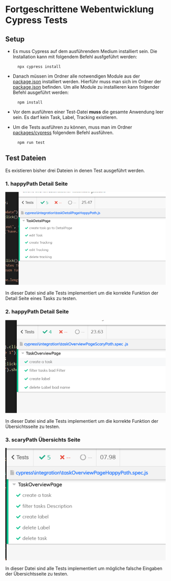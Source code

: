 # **Fortgeschrittene Webentwicklung Cypress Tests**

## Setup

- Es muss Cypress auf dem ausführendem Medium installiert sein. Die Installation kann mit folgendem Befehl ausfgeführt werden:

		npx cypress install
- Danach müssen im Ordner alle notwendigen Module aus der  [package,json](packages/cypress/package.json)  installiert werden. Hierführ muss man sich im Ordner der  [package,json](packages/cypress/package.json) befinden. Um alle Module zu installieren kann folgender Befehl ausgeführt werden:

		npm install
		
- Vor dem ausführen einer Test-Datei **muss**  die gesamte Anwendung leer sein. Es darf kein Task, Label, Tracking existieren.
  
- Um die Tests ausführen zu können, muss man im Ordner [packages/cypress](packages/cypress) folgendem Befehl ausführen.

		npm run test

## Test Dateien

Es existieren bisher drei Dateien in denen Test ausgeführt werden.

### 1.  happyPath Detail Seite

<img  src="/packages/cypress/README_pictures/happyPath_DetailPage.png"  alt="Alt-Text"  title="Übersichts Seite"  />

In dieser Datei sind alle Tests implementiert um die korrekte Funktion der Detail Seite eines Tasks zu testen.
  
### 2.  happyPath Detail Seite

<img  src="/packages/cypress/README_pictures/scaryPath.png"  alt="Alt-Text"  title="Übersichts Seite"  />

In dieser Datei sind alle Tests implementiert um die korrekte Funktion der Übersichtsseite zu testen.

### 3.  scaryPath Übersichts Seite

<img  src="/packages/cypress/README_pictures/happy_path.png"  alt="Alt-Text"  title="Übersichts Seite"  />

In dieser Datei sind alle Tests implementiert um mögliche falsche Eingaben der Übersichtsseite zu testen.